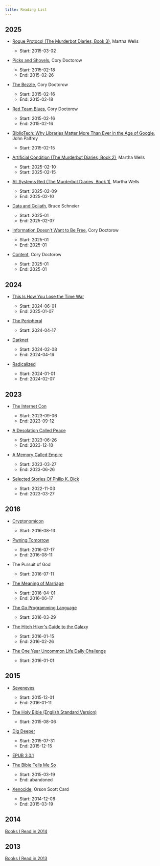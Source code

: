 ```yaml
---
title: Reading List
---
```


## 2025

- [Rogue Protocol (The Murderbot Diaries, Book 3)](https://www.marthawells.com/murderbot.htm), Martha Wells

  - Start: 2015-03-02

- [Picks and Shovels](https://craphound.com/category/picks/), Cory Doctorow

  - Start: 2015-02-18
  - End: 2015-02-26

- [The Bezzle](https://craphound.com/category/bezzle/), Cory Doctorow

  - Start: 2015-02-16
  - End: 2015-02-18

- [Red Team Blues](https://craphound.com/category/redteamblues/), Cory Doctorow

  - Start: 2015-02-16
  - End: 2015-02-16

- [BiblioTech: Why Libraries Matter More Than Ever in the Age of Google](https://jpalfrey.blog/top/publications/), John Palfrey

  - Start: 2015-02-15

- [Artificial Condition (The Murderbot Diaries, Book 2)](https://www.marthawells.com/murderbot.htm), Martha Wells

  - Start: 2025-02-10
  - Start: 2025-02-15

- [All Systems Red (The Murderbot Diaries, Book 1)](https://www.marthawells.com/murderbot.htm), Martha Wells

  - Start: 2025-02-09
  - End: 2025-02-10

- [Data and Goliath](https://www.schneier.com/books/data-and-goliath/), Bruce Schneier

  - Start: 2025-01
  - End: 2025-02-07

- [Information Doesn't Want to Be Free](https://craphound.com/category/info/), Cory Doctorow

  - Start: 2025-01
  - End: 2025-01

- [Content](https://craphound.com/category/content/), Cory Doctorow

  - Start: 2025-01
  - End: 2025-01

## 2024

- [This Is How You Lose the Time War](https://amalelmohtar.com/bibliography/#books)

  - Start: 2024-06-01
  - End: 2025-01-07

- [The Peripheral](https://williamgibsonbooks.com)

  - Start: 2024-04-17

- [Darknet](https://matthewmather.com/darknet/)

  - Start: 2024-02-08
  - End: 2024-04-16

- [Radicalized](https://craphound.com/category/radicalized-full/)

  - Start: 2024-01-01
  - End: 2024-02-07

## 2023

- [The Internet Con](https://craphound.com/category/internetcon/)

  - Start: 2023-09-06
  - End: 2023-09-12

- [A Desolation Called Peace](https://www.arkadymartine.net/books/adcp)

  - Start: 2023-06-26
  - End: 2023-12-10

- [A Memory Called Empire](https://www.arkadymartine.net/books/amce)

  - Start: 2023-03-27
  - End: 2023-06-26

- [Selected Stories Of Philip K. Dick](https://www.pkdickbooks.com/Collections/variouscollections.php)

  - Start: 2022-11-03
  - End: 2023-03-27

## 2016

- [Cryptonomicon](http://www.cryptonomicon.com/)

  - Start: 2016-08-13

- [Pwning Tomorrow](https://supporters.eff.org/donate/pwning-tomorrow)

  - Start: 2016-07-17
  - End: 2016-08-11

- The Pursuit of God

  - Start: 2016-07-11

- [The Meaning of Marriage](http://www.timothykeller.com/books/the-meaning-of-marriage)

  - Start: 2016-04-01
  - End: 2016-06-17

- [The Go Programming Language](http://www.gopl.io/)

  - Start: 2016-03-29

- [The Hitch Hiker's Guide to the Galaxy](http://www.douglasadams.com/creations/0345391802.html)

  - Start: 2016-01-15
  - End: 2016-02-26

- [The One Year Uncommon Life Daily Challenge](http://www.coachdungy.com/product/the-one-year-uncommon-life-daily-challenge/)

  - Start: 2016-01-01

## 2015

- [Seveneves](http://www.nealstephenson.com/seveneves.html)

  - Start: 2015-12-01
  - End: 2016-01-11

- [The Holy Bible (English Standard Version)](http://www.esvbible.org/)

  - Start: 2015-08-06

- [Dig Deeper](https://www.crossway.org/books/dig-deeper-tpb/)

  - Start: 2015-07-31
  - End: 2015-12-15

- [EPUB 3.0.1](http://idpf.org/epub/301)

- [The Bible Tells Me So](http://www.patheos.com/blogs/peterenns/books/##The+Bible+Tells+Me+So)

  - Start: 2015-03-19
  - End: abandoned

- [Xenocide](http://www.hatrack.com/osc/books/xenocide/xenocide.shtml), Orson Scott Card

  - Start: 2014-12-08
  - End: 2015-03-19

## 2014

[Books I Read in 2014](/2015/02/books-i-read-in-2014)

## 2013

[Books I Read in 2013](/2014/02/books-i-read-in-2013)
